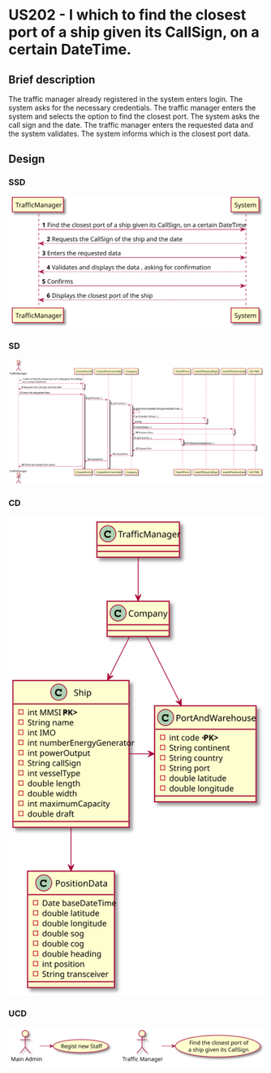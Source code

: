 # US202 - I which to find the closest port of a ship given its CallSign, on a certain DateTime.

## Brief description

The traffic manager already registered in the system enters login. The system asks for the necessary credentials. The traffic manager enters the system and selects the option to find the closest port. The system asks the call sign and the date. The traffic manager enters the requested data and the system validates. The system informs which is the closest port data.

## Design

### SSD

![](US202_SSD.svg)

### SD

![](US202_SD.svg)

### CD

![](US202_CD.svg)

### UCD

![](US202_UCD.svg)